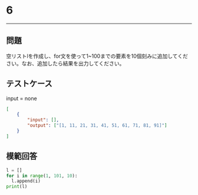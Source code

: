# 6

---
## 問題

空リストlを作成し、for文を使って1~100までの要素を10個刻みに追加してください。なお、追加したら結果を出力してください。

## テストケース
input = none
```json
[
	{
		"input": [],
		"output": ["[1, 11, 21, 31, 41, 51, 61, 71, 81, 91]"]
  	}
]
```

## 模範回答
```python
l = []
for i in range(1, 101, 10):
  l.append(i)
print(l)
```